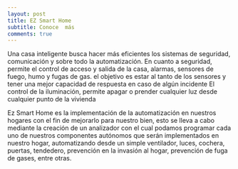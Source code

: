 ```yaml
---
layout: post
title: EZ Smart Home
subtitle: Conoce  más
comments: true
---
```

Una casa inteligente busca hacer más eficientes los sistemas de seguridad, comunicación y sobre todo la automatización.
En cuanto a seguridad, permite el control de acceso y salida de la casa, alarmas, sensores de fuego, humo y fugas de gas. el objetivo es estar al tanto de los sensores y tener una mejor capacidad de respuesta en caso de algún incidente
El control de la iluminación, permite apagar o prender cualquier luz desde cualquier punto de la vivienda

Ez Smart Home es la implementación de la automatización en nuestros hogares con el fin de mejorarlo para nuestro bien, esto se lleva a cabo mediante la creación de un analizador con el cual podamos programar cada uno de nuestros componentes autónomos que serán implementados en nuestro hogar, automatizando desde un simple ventilador, luces, cochera, puertas, tendedero, prevención en la invasión al hogar, prevención de fuga de gases, entre otras. 



